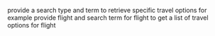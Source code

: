 provide a search type and term to retrieve specific travel options
for example provide flight and search term for flight to get a list of travel options for flight
